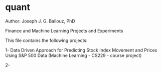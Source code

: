 # quant
Author: Joseph J. G. Ballouz, PhD

Finance and Machine Learning Projects and Experiments

This file contains the following projects:

1- Data Driven Approach for Predicting Stock Index Movement and Prices Using S&P 500 Data (Machine Learning - CS229 - course project)

2-
